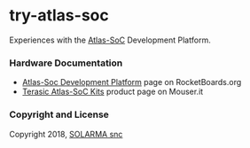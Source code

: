# try-atlas-soc

Experiences with the [Atlas-SoC](http://www.rocketboards.org/atlas-soc) Development Platform.

### Hardware Documentation

* [Atlas-Soc Development Platform](https://rocketboards.org/foswiki/view/Documentation/AtlasSoCDevelopmentPlatform#Board_Photos) page on RocketBoards.org
* [Terasic Atlas-SoC Kits](https://www.mouser.it/new/terasic-technologies/terasic-atlas-soc-kit/) product page on Mouser.it

### Copyright and License

Copyright 2018, [SOLARMA snc](http://www.solarma.it/)

<!-- EOF -->

